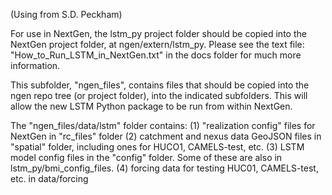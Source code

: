 (Using from S.D. Peckham)

For use in NextGen, the lstm_py project folder should be copied into
the NextGen project folder, at ngen/extern/lstm_py.  Please see the
text file:  "How_to_Run_LSTM_in_NextGen.txt" in the docs folder for
much more information.

This subfolder, "ngen_files", contains files that should be copied into
the ngen repo tree (or project folder), into the indicated subfolders.
This will allow the new LSTM Python package to be run from within NextGen.

The "ngen_files/data/lstm" folder contains:
(1) "realization config" files for NextGen in "rc_files" folder
(2) catchment and nexus data GeoJSON files in "spatial" folder,
    including ones for HUCO1, CAMELS-test, etc.
(3) LSTM model config files in the "config" folder.
    Some of these are also in lstm_py/bmi_config_files.
(4) forcing data for testing HUC01, CAMELS-test, etc. in data/forcing
